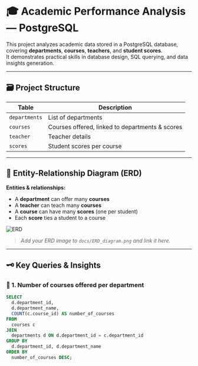 # 🎓 Academic Performance Analysis — PostgreSQL 

This project analyzes academic data stored in a PostgreSQL database, covering **departments**, **courses**, **teachers**, and **student scores**.  
It demonstrates practical skills in database design, SQL querying, and data insights generation.

---

## 🗃️ **Project Structure**

| Table       | Description                                      |
|-------------|--------------------------------------------------|
| `departments` | List of departments                            |
| `courses`     | Courses offered, linked to departments & scores |
| `teacher`     | Teacher details                                 |
| `scores`      | Student scores per course                      |

---

## 🔗 **Entity-Relationship Diagram (ERD)**

**Entities & relationships:**
- A **department** can offer many **courses**
- A **teacher** can teach many **courses**
- A **course** can have many **scores** (one per student)
- Each **score** ties a student to a course

![ERD](docs/ERD_diagram.png)  
> _Add your ERD image to `docs/ERD_diagram.png` and link it here._

---

## 🗝️ **Key Queries & Insights**

### 📌 1. Number of courses offered per department
```sql
SELECT 
  d.department_id,
  d.department_name,
  COUNT(c.course_id) AS number_of_courses
FROM 
  courses c
JOIN 
  departments d ON d.department_id = c.department_id
GROUP BY 
  d.department_id, d.department_name
ORDER BY 
  number_of_courses DESC;
